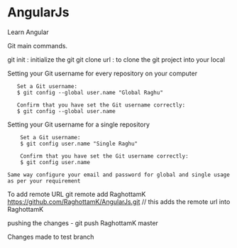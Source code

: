 # AngularJs
Learn Angular


Git main commands.

   git init  : initialize the git
   git clone url : to clone the git project into your local

   Setting your Git username for every repository on your computer

       Set a Git username:
       $ git config --global user.name "Global Raghu"

       Confirm that you have set the Git username correctly:
       $ git config --global user.name

   Setting your Git username for a single repository

        Set a Git username:
        $ git config user.name "Single Raghu"

        Confirm that you have set the Git username correctly:
        $ git config user.name

    Same way configure your email and password for global and single usage as per your requirement


To add remote URL
git remote add RaghottamK https://github.com/RaghottamK/AngularJs.git
// this adds the remote url into RaghottamK

pushing the changes -
git push RaghottamK master

Changes made to test branch



